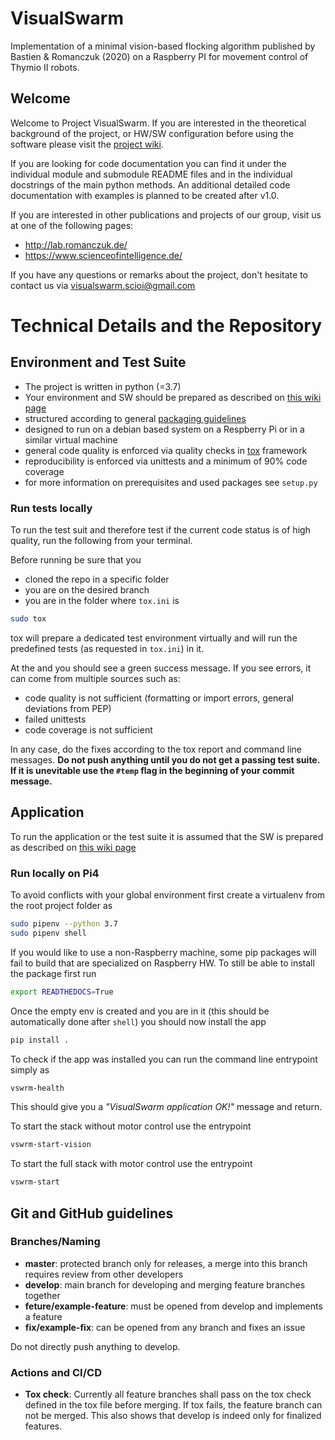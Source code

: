 # VisualSwarm
Implementation of a minimal vision-based flocking algorithm published by Bastien &amp; Romanczuk (2020) on a Raspberry PI for movement control of Thymio II robots.

## Welcome
Welcome to Project VisualSwarm. If you are interested in the theoretical background of the project, or HW/SW configuration before using the software please visit the [project wiki](https://github.com/mezdahun/VisualSwarm/wiki). 

If you are looking for code documentation you can find it under the individual module and submodule README files and in the individual docstrings of the main python methods. An additional detailed code documentation with examples is planned to be created after v1.0. 

If you are interested in other publications and projects of our group, visit us at one of the following pages:
- http://lab.romanczuk.de/
- https://www.scienceofintelligence.de/

If you have any questions or remarks about the project, don't hesitate to contact us via visualswarm.scioi@gmail.com

# Technical Details and the Repository
## Environment and Test Suite
 * The project is written in python (=3.7)
 * Your environment and SW should be prepared as described on [this wiki page](https://github.com/mezdahun/VisualSwarm/wiki/Software-Setup)
 * structured according to general [packaging guidelines](https://packaging.python.org/)
 * designed to run on a debian based system on a Respberry Pi or in a similar virtual machine
 * general code quality is enforced via quality checks in [tox](https://tox.readthedocs.io/en/latest/) framework
 * reproducibility is enforced via unittests and a minimum of 90% code coverage
 * for more information on prerequisites and used packages see `setup.py`

### Run tests locally
To run the test suit and therefore test if the current code status is of high quality, run the following from your terminal. 

Before running be sure that you 
 * cloned the repo in a specific folder 
 * you are on the desired branch
 * you are in the folder where `tox.ini` is
 
```bash
sudo tox
```

tox will prepare a dedicated test environment virtually and will run the predefined tests (as requested in `tox.ini`) in it.

At the and you should see a green success message. If you see errors, it can come from multiple sources such as:
 * code quality is not sufficient (formatting or import errors, general deviations from PEP)
 * failed unittests
 * code coverage is not sufficient

In any case, do the fixes according to the tox report and command line messages. **Do not push anything until you do not get a passing test suite. 
If it is unevitable use the `#temp` flag in the beginning of your commit message.**

## Application
To run the application or the test suite it is assumed that the SW is prepared as described on [this wiki page](https://github.com/mezdahun/VisualSwarm/wiki/Software-Setup)

### Run locally on Pi4
To avoid conflicts with your global environment first create a virtualenv from the root project folder as
```bash
sudo pipenv --python 3.7
sudo pipenv shell
```

If you would like to use a non-Raspberry machine, some pip packages will fail to build that are specialized on Raspberry HW.
To still be able to install the package first run
```bash
export READTHEDOCS=True
```

Once the empty env is created and you are in it (this should be automatically done after `shell`) you should now install the app
```bash
pip install .
```

To check if the app was installed you can run the command line entrypoint simply as
```bash
vswrm-health
```

This should give you a _"VisualSwarm application OK!"_ message and return.

To start the stack without motor control use the entrypoint
```bash
vswrm-start-vision
```

To start the full stack with motor control use the entrypoint
```bash
vswrm-start
```

## Git and GitHub guidelines
### Branches/Naming
 * **master**: protected branch only for releases, a merge into this branch requires review from other developers
 * **develop**: main branch for developing and merging feature branches together
 * **feture/example-feature**: must be opened from develop and implements a feature
 * **fix/example-fix**: can be opened from any branch and fixes an issue

Do not directly push anything to develop.

### Actions and CI/CD
 * **Tox check**: Currently all feature branches shall pass on the tox check defined in the tox file before merging. If
tox fails, the feature branch can not be merged. This also shows that develop is indeed only for finalized features.

